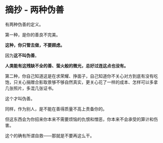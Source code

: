 # 摘抄 - 两种伪善

有两种伪善的定义。

第一种，是你的善良不完美。

**这种，你只管去做，不要顾虑。**

因为**这不叫伪善**。

**人类能有这残缺不全的善、萤火般的微光，总好过连这点也没有。**

第二种，你自己知道这是在求荣耀、挣面子，自己知道你不关心对方到底有没有吃饱，只关心捐赠合影取景够不够自然真实，更关心花了一样的成本、怎样可以多拿几张照片，多混几张证书。

这个才叫伪善。

同样，作为别人，是不能在善得质量不高上责备你的。

但这东西会为你招来你本来不需要烦恼的仇恨和憎恶，你本来不会承受的算计和伤害。

这个的确有所谓自救——那就是不要再这么干。